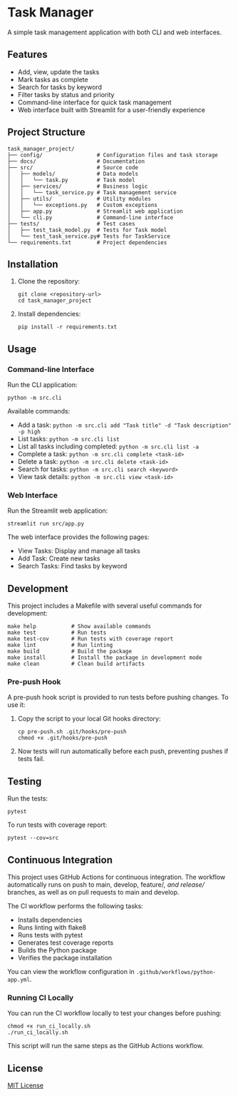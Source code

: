 # Task Manager

A simple task management application with both CLI and web interfaces.

## Features

- Add, view, update the tasks
- Mark tasks as complete
- Search for tasks by keyword
- Filter tasks by status and priority
- Command-line interface for quick task management
- Web interface built with Streamlit for a user-friendly experience

## Project Structure

```
task_manager_project/
├── config/                 # Configuration files and task storage
├── docs/                   # Documentation
├── src/                    # Source code
│   ├── models/             # Data models
│   │   └── task.py         # Task model
│   ├── services/           # Business logic
│   │   └── task_service.py # Task management service
│   ├── utils/              # Utility modules
│   │   └── exceptions.py   # Custom exceptions
│   ├── app.py              # Streamlit web application
│   └── cli.py              # Command-line interface
├── tests/                  # Test cases
│   ├── test_task_model.py  # Tests for Task model
│   └── test_task_service.py# Tests for TaskService
└── requirements.txt        # Project dependencies
```

## Installation

1. Clone the repository:
   ```
   git clone <repository-url>
   cd task_manager_project
   ```

2. Install dependencies:
   ```
   pip install -r requirements.txt
   ```

## Usage

### Command-line Interface

Run the CLI application:

```
python -m src.cli
```

Available commands:

- Add a task: `python -m src.cli add "Task title" -d "Task description" -p high`
- List tasks: `python -m src.cli list`
- List all tasks including completed: `python -m src.cli list -a`
- Complete a task: `python -m src.cli complete <task-id>`
- Delete a task: `python -m src.cli delete <task-id>`
- Search for tasks: `python -m src.cli search <keyword>`
- View task details: `python -m src.cli view <task-id>`

### Web Interface

Run the Streamlit web application:

```
streamlit run src/app.py
```

The web interface provides the following pages:
- View Tasks: Display and manage all tasks
- Add Task: Create new tasks
- Search Tasks: Find tasks by keyword

## Development

This project includes a Makefile with several useful commands for development:

```
make help           # Show available commands
make test           # Run tests
make test-cov       # Run tests with coverage report
make lint           # Run linting
make build          # Build the package
make install        # Install the package in development mode
make clean          # Clean build artifacts
```

### Pre-push Hook

A pre-push hook script is provided to run tests before pushing changes. To use it:

1. Copy the script to your local Git hooks directory:
   ```
   cp pre-push.sh .git/hooks/pre-push
   chmod +x .git/hooks/pre-push
   ```

2. Now tests will run automatically before each push, preventing pushes if tests fail.

## Testing

Run the tests:

```
pytest
```

To run tests with coverage report:

```
pytest --cov=src
```

## Continuous Integration

This project uses GitHub Actions for continuous integration. The workflow automatically runs on push to main, develop, feature/*, and release/* branches, as well as on pull requests to main and develop.

The CI workflow performs the following tasks:
- Installs dependencies
- Runs linting with flake8
- Runs tests with pytest
- Generates test coverage reports
- Builds the Python package
- Verifies the package installation

You can view the workflow configuration in `.github/workflows/python-app.yml`.

### Running CI Locally

You can run the CI workflow locally to test your changes before pushing:

```
chmod +x run_ci_locally.sh
./run_ci_locally.sh
```

This script will run the same steps as the GitHub Actions workflow.

## License

[MIT License](LICENSE)
